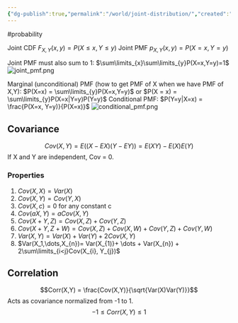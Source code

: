 ```yaml
---
{"dg-publish":true,"permalink":"/world/joint-distribution/","created":"","updated":""}
---
```


#probability 

Joint CDF $F_{X,Y}(x,y) = P(X \leq x, Y \leq y)$
Joint PMF $p_{X,Y}(x,y) = P(X = x, Y = y)$

Joint PMF must also sum to 1: $\sum\limits_{x}\sum\limits_{y}P(X=x,Y=y)=1$
![joint_pmf.png](/img/user/Files/joint_pmf.png)

Marginal (unconditional) PMF (how to get PMF of X when we have PMF of X,Y): $P(X=x) = \sum\limits_{y}P(X=x,Y=y)$ or $P(X = x) = \sum\limits_{y}P(X=x|Y=y)P(Y=y)$
Conditional PMF: $P(Y=y|X=x) = \frac{P(X=x, Y=y)}{P(X=x)}$
![conditional_pmf.png](/img/user/Files/conditional_pmf.png)

## Covariance
$$Cov(X,Y) = E((X - EX)(Y - EY)) = E(XY) - E(X)E(Y)$$
If X and Y are independent, Cov = 0.

### Properties
1. $Cov(X,X) = Var(X)$
2. $Cov(X,Y) = Cov(Y,X)$
3. $Cov(X,c) = 0$ for any constant c
4. $Cov(aX, Y) = aCov(X,Y)$
5. $Cov(X+Y,Z) = Cov(X,Z) + Cov(Y,Z)$
6. $Cov(X+Y,Z+W) = Cov(X,Z) + Cov(X,W) + Cov(Y,Z) + Cov(Y,W)$
7. $Var(X,Y) = Var(X) + Var(Y) + 2Cov(X,Y)$
8. $Var(X_1,\dots,X_{n})= Var(X_{1)}+ \dots + Var(X_{n}) + 2\sum\limits_{i<j}Cov(X_{i}, Y_{j})$

## Correlation
$$Corr(X,Y) = \frac{Cov(X,Y)}{\sqrt{Var(X)Var(Y)}}$$
Acts as covariance normalized from -1 to 1.
$$-1 \leq Corr(X,Y) \leq 1$$
